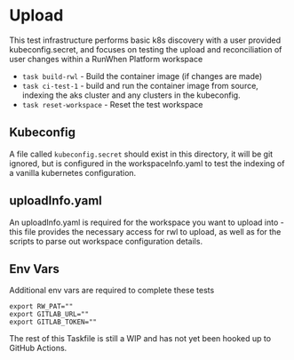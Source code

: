 # Upload
This test infrastructure performs basic k8s discovery with a user provided kubeconfig.secret, and focuses on testing the upload and reconciliation of user changes
within a RunWhen Platform workspace

- `task build-rwl` - Build the container image (if changes are made)
- `task ci-test-1` - build and run the container image from source, indexing the aks cluster and any clusters in the kubeconfig.
- `task reset-workspace` - Reset the test workspace 

## Kubeconfig 
A file called `kubeconfig.secret` should exist in this directory, it will be git ignored, but is configured in the workspaceInfo.yaml 
to test the indexing of a vanilla kubernetes configuration. 


## uploadInfo.yaml
An uploadInfo.yaml is required for the workspace you want to upload into - this file provides the necessary access for rwl to upload, 
as well as for the scripts to parse out workspace configuration details. 

## Env Vars
Additional env vars are required to complete these tests

```
export RW_PAT=""
export GITLAB_URL=""
export GITLAB_TOKEN=""
```

The rest of this Taskfile is still a WIP and has not yet been hooked up to GitHub Actions. 